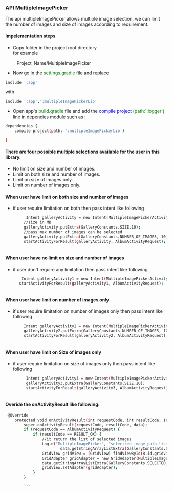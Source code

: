 ### API MultipleImagePicker 
The api multipleImagePicker allows multiple image selection, we can limit the number of images and size of images according to requirement.
#### Impelementation steps

 - Copy folder in the project root directory.</br>
 for example </br>

&nbsp;&nbsp;&nbsp;&nbsp;&nbsp;&nbsp;&nbsp;&nbsp; Project_Name/MultipleImagePicker  
- Now go in the <span style="color:green">settings.gradle</span> file and replace 

```sh
include ':app'
```
with 

```sh
include ':app',':multipleImagePickerLib'
```

- Open app's <span style="color:green">build.gradle</span> file and add the <span style="color:blue">compile project <span style="color:green">(path:':logger')</span></span> line in depencies module such as : </br> 

```sh
dependencies {
    compile project(path: ':multipleImagePickerLib')

}
```
#### There are four possible multiple selections available for the user in this library.
-	No limit on size and number of images.
-	Limit on both size and number of images.
-	Limit on size of images only.
-	Limit on number of images only.

#### When user have limit on both size and number of images
 - if user require limitation on both then pass intent like following  

```sh
	     Intent galleryActivity = new Intent(MultipleImagePickerActivity.this, AlbumActivity.class);
        //size in MB
        galleryActivity.putExtra(GalleryConstants.SIZE,10);
        //pass max number of images can be selected
        galleryActivity.putExtra(GalleryConstants.NUMBER_OF_IMAGES, 10);
        startActivityForResult(galleryActivity, AlbumActivityRequest);
    
```
    
                
#### When user have no limit on size and number of images
 - if user don't require any limitation then pass intent like following  

```sh
	   Intent galleryActivity1 = new Intent(MultipleImagePickerActivity.this, AlbumActivity.class);
      startActivityForResult(galleryActivity1, AlbumActivityRequest);
      
```
#### When user have limit on number of images only
 - if user require limitation on number of images only then pass intent like following  

```sh
	    Intent galleryActivity2 = new Intent(MultipleImagePickerActivity.this, AlbumActivity.class);
	    galleryActivity2.putExtra(GalleryConstants.NUMBER_OF_IMAGES, 10);
        startActivityForResult(galleryActivity2, AlbumActivityRequest);
    
```
#### When user have limit on Size of images only
 - if user require limitation on size of images only then pass intent like following  

```sh
	     Intent galleryActivity3 = new Intent(MultipleImagePickerActivity.this, AlbumActivity.class);
         galleryActivity3.putExtra(GalleryConstants.SIZE,10);
         startActivityForResult(galleryActivity3, AlbumActivityRequest);
    
```

#### Overide the onActivityResult like following:
```sh
 @Override
    protected void onActivityResult(int requestCode, int resultCode, Intent data) {
        super.onActivityResult(requestCode, resultCode, data);
        if (requestCode == AlbumActivityRequest) {
            if (resultCode == RESULT_OK) {
                //it return the list of selected images
                Log.d("MultipleImagePicker", "selectred image path list is" +
                        data.getStringArrayListExtra(GalleryConstants.SELECTED_PATH_LIST));
                GridView gridView = (GridView) findViewById(R.id.gridView);
                GridAdapter gridAdapter = new GridAdapter(MultipleImagePickerActivity.this,
                data.getStringArrayListExtra(GalleryConstants.SELECTED_PATH_LIST));
                gridView.setAdapter(gridAdapter);
            }
        }
        
        ```
